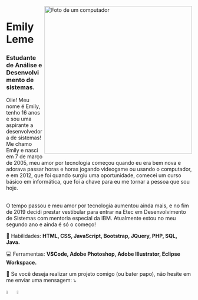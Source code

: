 <img src="https://servion.com/digital-engineering/wp-content/uploads/2019/04/software_engineering_img1.png" min-width="400px" max-width="400px" width="400px" align="right" alt="Foto de um computador">

<h1>Emily Leme</h1>
<h3>Estudante de Análise e Desenvolvimento de sistemas.</h3>

<p align="left"> 
  Oiie! Meu nome é Emily, tenho 16 anos e sou uma aspirante a desenvolvedora de sistemas! Me chamo Emily e nasci em 7 de março de 2005, meu amor por tecnologia começou quando eu era bem nova e adorava passar horas e horas jogando videogame ou usando o computador, e em 2012, que foi quando surgiu uma oportunidade, comecei um curso básico em informática, que foi a chave para eu me tornar a pessoa que sou hoje.<br/><br/>

O tempo passou e meu amor por tecnologia aumentou ainda mais, e no fim de 2019 decidi prestar vestibular para entrar na Etec em Desenvolvimento de Sistemas com mentoria especial da IBM. Atualmente estou no meu segundo ano e ainda é só o começo! 
</p>

<p align="left">
  🚀 Habilidades: <strong>HTML, CSS, JavaScript, Bootstrap, JQuery, PHP, SQL, Java.</strong>
</p>

<p align="left">
  💻 Ferramentas: <strong>VSCode, Adobe Photoshop, Adobe Illustrator, Eclipse Workspace.</strong>
</p>

<p align="left">
  🤝 Se você deseja realizar um projeto comigo (ou bater papo), não hesite em me enviar uma mensagem: ⤵️
</p>

<p align="left">
  <a href="https://www.instagram.com/srt.miih/" alt="Instagram">
  <img src="https://imagensemoldes.com.br/wp-content/uploads/2020/04/%C3%8Dcone-Instagram-PNG-1024x1024.png" width="5%"/></a>
  
  <a href="linkedin.com/in/emily-leme/" alt="Linkedin">
  <img src="https://imagens-revista-pro.vivadecora.com.br/uploads/2017/10/como-usar-o-linkedin-para-empresas.png" width="5%"/></a>
</p>  
